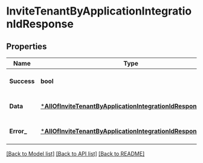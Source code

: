 # InviteTenantByApplicationIntegrationIdResponse

## Properties
Name | Type | Description | Notes
------------ | ------------- | ------------- | -------------
**Success** | **bool** |  | [optional] [default to null]
**Data** | [***AllOfInviteTenantByApplicationIntegrationIdResponseData**](AllOfInviteTenantByApplicationIntegrationIdResponseData.md) |  | [optional] [default to null]
**Error_** | [***AllOfInviteTenantByApplicationIntegrationIdResponseError_**](AllOfInviteTenantByApplicationIntegrationIdResponseError_.md) |  | [optional] [default to null]

[[Back to Model list]](../README.md#documentation-for-models) [[Back to API list]](../README.md#documentation-for-api-endpoints) [[Back to README]](../README.md)

